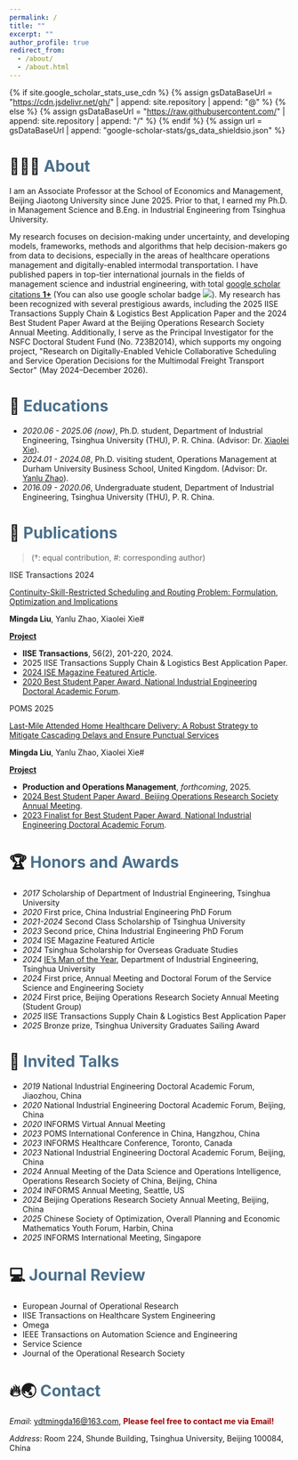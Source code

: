 ```yaml
---
permalink: /
title: ""
excerpt: ""
author_profile: true
redirect_from: 
  - /about/
  - /about.html
---
```


{% if site.google_scholar_stats_use_cdn %}
{% assign gsDataBaseUrl = "https://cdn.jsdelivr.net/gh/" | append: site.repository | append: "@" %}
{% else %}
{% assign gsDataBaseUrl = "https://raw.githubusercontent.com/" | append: site.repository | append: "/" %}
{% endif %}
{% assign url = gsDataBaseUrl | append: "google-scholar-stats/gs_data_shieldsio.json" %}


<span class='anchor' id='about-me'></span>
# 🙋‍♂️🎉 <font color="#4A708B">About</font>
I am an Associate Professor at the School of Economics and Management, Beijing Jiaotong University since June 2025. Prior to that, I earned my Ph.D. in Management Science and B.Eng. in Industrial Engineering from Tsinghua University. 

My research focuses on decision-making under uncertainty, and developing models, frameworks, methods and algorithms that help decision-makers go from data to decisions, especially in the areas of healthcare operations management and digitally-enabled intermodal transportation. I have published papers in top-tier international journals in the fields of management science and industrial engineering, with total <a href='https://scholar.google.com/citations?user=q1cdK9sAAAAJ'>google scholar citations <strong><span id='total_cit'>1+</span></strong></a> (You can also use google scholar badge <a href='https://scholar.google.com/citations?user=q1cdK9sAAAAJ'><img src="https://img.shields.io/endpoint?url={{ url | url_encode }}&logo=Google%20Scholar&labelColor=f6f6f6&color=9cf&style=flat&label=citations"></a>). My research has been recognized with several prestigious awards, including the 2025 IISE Transactions Supply Chain & Logistics Best Application Paper and the 2024 Best Student Paper Award at the Beijing Operations Research Society Annual Meeting. Additionally, I serve as the Principal Investigator for the NSFC Doctoral Student Fund (No. 723B2014), which supports my ongoing project, "Research on Digitally-Enabled Vehicle Collaborative Scheduling and Service Operation Decisions for the Multimodal Freight Transport Sector" (May 2024–December 2026).




# 📖 <font color="#4A708B">Educations</font>
- *2020.06 - 2025.06 (now)*, Ph.D. student, Department of Industrial Engineering, Tsinghua University (THU), P. R. China. (Advisor: Dr. [Xiaolei Xie](https://scholar.google.com/citations?user=XpGnNI8AAAAJ&hl=en)). <br>
- *2024.01 - 2024.08*, Ph.D. visiting student, Operations Management at Durham University Business School, United Kingdom. (Advisor: Dr. [Yanlu Zhao](https://yanluzhao.com/)). <br>
- *2016.09 - 2020.06*, Undergraduate student, Department of Industrial Engineering, Tsinghua University (THU), P. R. China.

# 📝 <font color="#4A708B">Publications</font>
> (†: equal contribution, #: corresponding author)

<div class="badge">IISE Transactions 2024</div></div>

[Continuity-Skill-Restricted Scheduling and Routing Problem: Formulation, Optimization and Implications](https://www.tandfonline.com/doi/epdf/10.1080/24725854.2023.2215843?needAccess=true)

**Mingda Liu**, Yanlu Zhao, Xiaolei Xie#

[**Project**](https://scholar.google.com/citations?view_op=view_citation&hl=zh-CN&user=q1cdK9sAAAAJ&citation_for_view=q1cdK9sAAAAJ:u-x6o8ySG0sC) <strong><span class='show_paper_citations' data='q1cdK9sAAAAJ:u-x6o8ySG0sC'></span></strong>
- **IISE Transactions**, 56(2), 201-220, 2024.
- 2025 IISE Transactions Supply Chain & Logistics Best Application Paper.
- [2024 ISE Magazine Featured Article](https://www.iise.org/iemagazine/2024-01/html/research/research.html).
- [2020 Best Student Paper Award, National Industrial Engineering Doctoral Academic Forum](https://mp.weixin.qq.com/s/iPGUYpj0OVomeEYKu4W2Xw).

<div class="badge">POMS 2025</div></div>

[Last-Mile Attended Home Healthcare Delivery: A Robust Strategy to Mitigate Cascading Delays and Ensure Punctual Services](https://journals.sagepub.com/doi/abs/10.1177/10591478251318914)

**Mingda Liu**, Yanlu Zhao, Xiaolei Xie#

[**Project**](https://cloud.tsinghua.edu.cn/f/c2cf6587525f4e71bb40/) <strong><span class='show_paper_citations' data='q1cdK9sAAAAJ:d1gkVwhDpl0C'></span></strong>
- **Production and Operations Management**, *forthcoming*, 2025.
- [2024 Best Student Paper Award, Beijing Operations Research Society Annual Meeting](https://mp.weixin.qq.com/s/hwKTySjk0-GU_UagHYyw6w).
- [2023 Finalist for Best Student Paper Award, National Industrial Engineering Doctoral Academic Forum](https://mp.weixin.qq.com/s/AnyB92uou4trDrS8nmc6Dg).


<span class='anchor' id='-honors-and-awards'></span>
# 🏆️ <font color="#4A708B">Honors and Awards</font>
- *2017* Scholarship of Department of Industrial Engineering, Tsinghua University    
- *2020* First price, China Industrial Engineering PhD Forum
- *2021-2024* Second Class Scholarship of Tsinghua University
- *2023* Second price, China Industrial Engineering PhD Forum
- *2024* ISE Magazine Featured Article                                                                     
- *2024* Tsinghua Scholarship for Overseas Graduate Studies
- *2024* [IE’s Man of the Year](https://mp.weixin.qq.com/s/r31Ou-6kimwFKCOgCwEesw), Department of Industrial Engineering, Tsinghua University  
- *2024* First price, Annual Meeting and Doctoral Forum of the Service Science and Engineering Society
- *2024* First price, Beijing Operations Research Society Annual Meeting (Student Group)
- *2025* IISE Transactions Supply Chain & Logistics Best Application Paper
- *2025* Bronze prize, Tsinghua University Graduates Sailing Award 

# 💬 <font color="#4A708B">Invited Talks</font>
- *2019* National Industrial Engineering Doctoral Academic Forum, Jiaozhou, China
- *2020* National Industrial Engineering Doctoral Academic Forum, Beijing, China
- *2020* INFORMS Virtual Annual Meeting
- *2023* POMS International Conference in China, Hangzhou, China
- *2023* INFORMS Healthcare Conference, Toronto, Canada
- *2023* National Industrial Engineering Doctoral Academic Forum, Beijing, China
- *2024* Annual Meeting of the Data Science and Operations Intelligence, Operations Research Society of China, Beijing, China
- *2024* INFORMS Annual Meeting, Seattle, US
- *2024* Beijing Operations Research Society Annual Meeting, Beijing, China
- *2025* Chinese Society of Optimization, Overall Planning and Economic Mathematics Youth Forum, Harbin, China
- *2025* INFORMS International Meeting, Singapore

# 💻 <font color="#4A708B">Journal Review</font>  
- European Journal of Operational Research
-	IISE Transactions on Healthcare System Engineering
-	Omega
-	IEEE Transactions on Automation Science and Engineering
-	Service Science
-	Journal of the Operational Research Society

<span class='anchor' id='-contact'></span>
# 🔥🌏️ <font color="#4A708B">Contact</font>
*Email*: ydtmingda16@163.com,   **<font color="#990000"> Please feel free to contact me via Email! </font>**

*Address*: Room 224, Shunde Building, Tsinghua University, Beijing 100084, China


